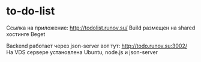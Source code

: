 # to-do-list

Ссылка на приложение: http://todolist.runov.su/
Build размещен на shared хостинге Beget

Backend работает через json-server вот тут: http://todo.runov.su:3002/
На VDS сервере установлена Ubuntu, node.js и json-server

